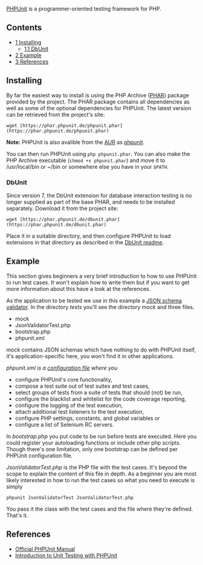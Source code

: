 [PHPUnit](https://phpunit.de/) is a programmer-oriented testing framework for PHP.

## Contents

*   [1 Installing](#Installing)
    *   [1.1 DbUnit](#DbUnit)
*   [2 Example](#Example)
*   [3 References](#References)

## Installing

By far the easiest way to install is using the PHP Archive ([PHAR](http://php.net/phar)) package provided by the project. The PHAR package contains all dependencies as well as some of the optional dependencies for PHPUnit. The latest version can be retrieved from the project's site:

```
wget [https://phar.phpunit.de/phpunit.phar](https://phar.phpunit.de/phpunit.phar)

```

**Note:** PHPUnit is also avalible from the [AUR](/index.php/AUR "AUR") as [phpunit](https://aur.archlinux.org/packages/phpunit/).

You can then run PHPUnit using `php phpunit.phar`. You can also make the PHP Archive executable (`chmod +x phpunit.phar`) and move it to /usr/local/bin or ~/bin or somewhere else you have in your `$PATH`.

### DbUnit

Since version 7, the DbUnit extension for database interaction testing is no longer supplied as part of the base PHAR, and needs to be installed separately. Download it from the project site:

```
wget [https://phar.phpunit.de/dbunit.phar](https://phar.phpunit.de/dbunit.phar)

```

Place it in a suitable directory, and then configure PHPUnit to load extensions in that directory as described in the [DbUnit readme](https://github.com/sebastianbergmann/dbunit/blob/master/README.md).

## Example

This section gives beginners a very brief introduction to how to use PHPUnit to run test cases. It won't explain how to write them but if you want to get more information about this have a look at the references.

As the application to be tested we use in this example a [JSON schema validator](https://github.com/hasbridge/php-json-schema%7C). In the directory *tests* you'll see the directory *mock* and three files.

*   mock
*   JsonValidatorTest.php
*   bootstrap.php
*   phpunit.xml

*mock* contains JSON schemas which have nothing to do with PHPUnit itself, it's application-specific here, you won't find it in other applications.

*phpunit.xml is a [configuration file](http://www.phpunit.de/manual/current/en/appendixes.configuration.html) where you*

*   configure PHPUnit's core functionality,
*   compose a test suite out of test suites and test cases,
*   select groups of tests from a suite of tests that should (not) be run,
*   configure the blacklist and whitelist for the code coverage reporting,
*   configure the logging of the test execution,
*   attach additional test listeners to the test execution,
*   configure PHP settings, constants, and global variables or
*   configure a list of Selenium RC servers.

In *bootstrap.php* you put code to be run before tests are executed. Here you could register your autoloading functions or include other php scripts. Though there's one limitation, only one bootstrap can be defined per PHPUnit configuration file.

*JsonValidatorTest.php* is the PHP file with the test cases. It's beyond the scope to explain the content of this file in depth. As a beginner you are most likely interested in how to run the test cases so what you need to execute is simply

 `phpunit JsonValidatorTest JsonValidatorTest.php` 

You pass it the class with the test cases and the file where they're defined. That's it.

## References

*   [Official PHPUnit Manual](http://www.phpunit.de/manual/current/en/index.html)
*   [Introduction to Unit Testing with PHPUnit](http://www.slideshare.net/DragonBe/introduction-to-unit-testing-with-phpunit-presentation-705447)